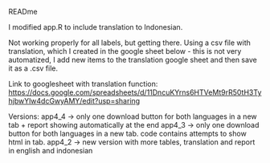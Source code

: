 READme 

I modified app.R to include translation to Indonesian.

Not working properly for all labels, but getting there.
Using a csv file with translation, which I created in the google sheet below - this is not very automatized, I add new items to the translation google sheet and then save it as a .csv file. 

Link to googlesheet with translation function:
https://docs.google.com/spreadsheets/d/11DncuKYrns6HTVeMt9rR50tH3TyhjbwYlw4dcGwyAMY/edit?usp=sharing

Versions:
app4_4 -> only one download button for both languages in a new tab + report showing automatically at the end
app4_3 -> only one download button for both languages in a new tab. code contains attempts to show html in tab. 
app4_2 -> new version with more tables, translation and report in english and indonesian


